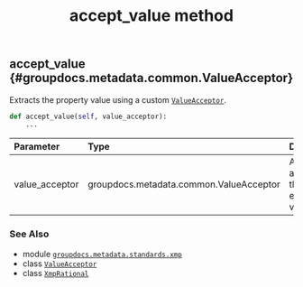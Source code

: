 ﻿---
title: accept_value method
second_title: GroupDocs.Metadata for Python via .NET API References
description: 
type: docs
url: /python-net/groupdocs.metadata.standards.xmp/xmprational/accept_value/
is_root: false
weight: 20
---

## accept_value {#groupdocs.metadata.common.ValueAcceptor}

Extracts the property value using a custom [`ValueAcceptor`](/metadata/python-net/groupdocs.metadata.common/valueacceptor).



```python
def accept_value(self, value_acceptor):
    ...
```


| Parameter | Type | Description |
| :- | :- | :- |
| value_acceptor | groupdocs.metadata.common.ValueAcceptor | An acceptor that extracts the value. |



### See Also
* module [`groupdocs.metadata.standards.xmp`](../../)
* class [`ValueAcceptor`](/metadata/python-net/groupdocs.metadata.common/valueacceptor)
* class [`XmpRational`](/metadata/python-net/groupdocs.metadata.standards.xmp/xmprational)
